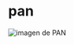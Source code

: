 # pan
![imagen de PAN](https://mexicotravelchannel.com.mx/wp-content/uploads/2021/09/pan-de-muerto-negro-cdmx-donde-comprar.jpg)
